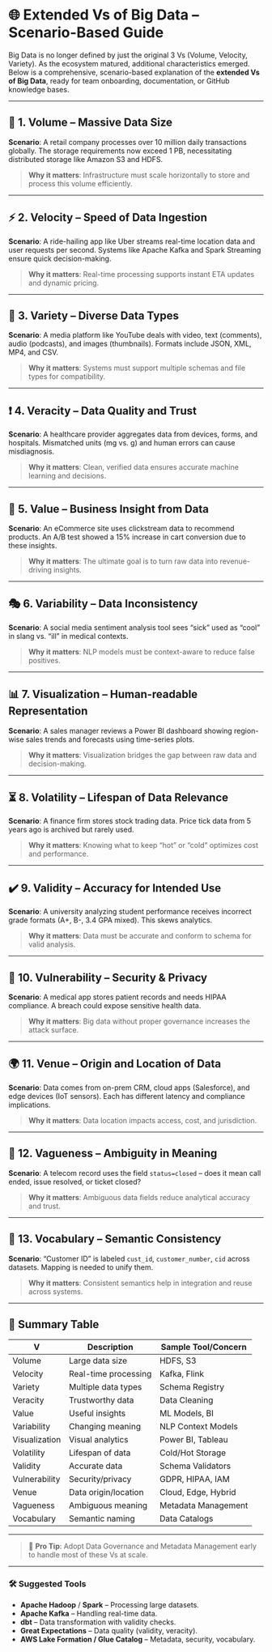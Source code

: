 # 🌐 Extended Vs of Big Data – Scenario-Based Guide

Big Data is no longer defined by just the original 3 Vs (Volume, Velocity, Variety). As the ecosystem matured, additional characteristics emerged. Below is a comprehensive, scenario-based explanation of the **extended Vs of Big Data**, ready for team onboarding, documentation, or GitHub knowledge bases.

---

## 🔢 1. Volume – Massive Data Size
**Scenario**: A retail company processes over 10 million daily transactions globally. The storage requirements now exceed 1 PB, necessitating distributed storage like Amazon S3 and HDFS.

> **Why it matters**: Infrastructure must scale horizontally to store and process this volume efficiently.

---

## ⚡ 2. Velocity – Speed of Data Ingestion
**Scenario**: A ride-hailing app like Uber streams real-time location data and user requests per second. Systems like Apache Kafka and Spark Streaming ensure quick decision-making.

> **Why it matters**: Real-time processing supports instant ETA updates and dynamic pricing.

---

## 🧬 3. Variety – Diverse Data Types
**Scenario**: A media platform like YouTube deals with video, text (comments), audio (podcasts), and images (thumbnails). Formats include JSON, XML, MP4, and CSV.

> **Why it matters**: Systems must support multiple schemas and file types for compatibility.

---

## ❗ 4. Veracity – Data Quality and Trust
**Scenario**: A healthcare provider aggregates data from devices, forms, and hospitals. Mismatched units (mg vs. g) and human errors can cause misdiagnosis.

> **Why it matters**: Clean, verified data ensures accurate machine learning and decisions.

---

## 💎 5. Value – Business Insight from Data
**Scenario**: An eCommerce site uses clickstream data to recommend products. An A/B test showed a 15% increase in cart conversion due to these insights.

> **Why it matters**: The ultimate goal is to turn raw data into revenue-driving insights.

---

## 🎭 6. Variability – Data Inconsistency
**Scenario**: A social media sentiment analysis tool sees “sick” used as “cool” in slang vs. “ill” in medical contexts.

> **Why it matters**: NLP models must be context-aware to reduce false positives.

---

## 📊 7. Visualization – Human-readable Representation
**Scenario**: A sales manager reviews a Power BI dashboard showing region-wise sales trends and forecasts using time-series plots.

> **Why it matters**: Visualization bridges the gap between raw data and decision-making.

---

## ⏳ 8. Volatility – Lifespan of Data Relevance
**Scenario**: A finance firm stores stock trading data. Price tick data from 5 years ago is archived but rarely used.

> **Why it matters**: Knowing what to keep “hot” or “cold” optimizes cost and performance.

---

## ✔️ 9. Validity – Accuracy for Intended Use
**Scenario**: A university analyzing student performance receives incorrect grade formats (A+, B-, 3.4 GPA mixed). This skews analytics.

> **Why it matters**: Data must be accurate and conform to schema for valid analysis.

---

## 🔐 10. Vulnerability – Security & Privacy
**Scenario**: A medical app stores patient records and needs HIPAA compliance. A breach could expose sensitive health data.

> **Why it matters**: Big data without proper governance increases the attack surface.

---

## 🌍 11. Venue – Origin and Location of Data
**Scenario**: Data comes from on-prem CRM, cloud apps (Salesforce), and edge devices (IoT sensors). Each has different latency and compliance implications.

> **Why it matters**: Data location impacts access, cost, and jurisdiction.

---

## 🤔 12. Vagueness – Ambiguity in Meaning
**Scenario**: A telecom record uses the field `status=closed` – does it mean call ended, issue resolved, or ticket closed?

> **Why it matters**: Ambiguous data fields reduce analytical accuracy and trust.

---

## 🧩 13. Vocabulary – Semantic Consistency
**Scenario**: “Customer ID” is labeled `cust_id`, `customer_number`, `cid` across datasets. Mapping is needed to unify them.

> **Why it matters**: Consistent semantics help in integration and reuse across systems.

---

## 🧠 Summary Table

| V | Description | Sample Tool/Concern |
|---|-------------|---------------------|
| Volume | Large data size | HDFS, S3 |
| Velocity | Real-time processing | Kafka, Flink |
| Variety | Multiple data types | Schema Registry |
| Veracity | Trustworthy data | Data Cleaning |
| Value | Useful insights | ML Models, BI |
| Variability | Changing meaning | NLP Context Models |
| Visualization | Visual analytics | Power BI, Tableau |
| Volatility | Lifespan of data | Cold/Hot Storage |
| Validity | Accurate data | Schema Validators |
| Vulnerability | Security/privacy | GDPR, HIPAA, IAM |
| Venue | Data origin/location | Cloud, Edge, Hybrid |
| Vagueness | Ambiguous meaning | Metadata Management |
| Vocabulary | Semantic naming | Data Catalogs |

---

> 📘 **Pro Tip**: Adopt Data Governance and Metadata Management early to handle most of these Vs at scale.

---

### 🛠 Suggested Tools
- **Apache Hadoop** / **Spark** – Processing large datasets.
- **Apache Kafka** – Handling real-time data.
- **dbt** – Data transformation with validity checks.
- **Great Expectations** – Data quality (validity, veracity).
- **AWS Lake Formation / Glue Catalog** – Metadata, security, vocabulary.
